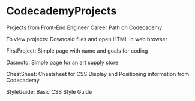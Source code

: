 # CodecademyProjects

Projects from Front-End Engineer Career Path on Codecademy

To view projects: Downoald files and open HTML in web browser

FirstProject: Simple page with name and goals for coding 

Dasmoto: Simple page for an art supply store 

CheatSheet: Cheatsheet for CSS Display and Positioning information from Codecademy

StyleGuide: Basic CSS Style Guide
